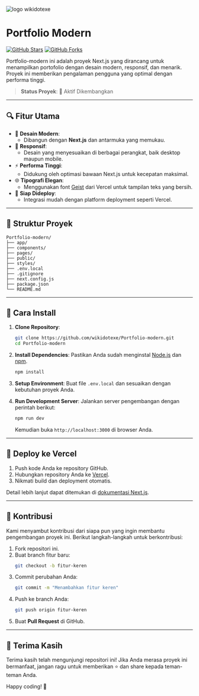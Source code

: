 ![logo wikidotexe](https://github.com/user-attachments/assets/da82fc30-1dbe-48bf-b57c-033dec2ceb9d)

# Portfolio Modern

[![GitHub Stars](https://img.shields.io/github/stars/wikidotexe/Portfolio-modern?style=social)](https://github.com/wikidotexe/Portfolio-modern/stargazers)
[![GitHub Forks](https://img.shields.io/github/forks/wikidotexe/Portfolio-modern?style=social)](https://github.com/wikidotexe/Portfolio-modern/network)

Portfolio-modern ini adalah proyek Next.js yang dirancang untuk menampilkan portofolio dengan desain modern, responsif, dan menarik. Proyek ini memberikan pengalaman pengguna yang optimal dengan performa tinggi.

> **Status Proyek**: 🚀 Aktif Dikembangkan

---

## 🔍 **Fitur Utama**

- 🎨 **Desain Modern**:
  - Dibangun dengan **Next.js** dan antarmuka yang memukau.
- 📱 **Responsif**:
  - Desain yang menyesuaikan di berbagai perangkat, baik desktop maupun mobile.
- ⚡ **Performa Tinggi**:
  - Didukung oleh optimasi bawaan Next.js untuk kecepatan maksimal.
- 🌐 **Tipografi Elegan**:
  - Menggunakan font [Geist](https://vercel.com/font) dari Vercel untuk tampilan teks yang bersih.
- 🚀 **Siap Dideploy**:
  - Integrasi mudah dengan platform deployment seperti Vercel.

---

## 📂 **Struktur Proyek**

```
Portfolio-modern/
├── app/
├── components/
├── pages/
├── public/
├── styles/
├── .env.local
├── .gitignore
├── next.config.js
├── package.json
└── README.md
```

---

## 🎯 **Cara Install**

1. **Clone Repository**:

   ```bash
   git clone https://github.com/wikidotexe/Portfolio-modern.git
   cd Portfolio-modern
   ```

2. **Install Dependencies**:
   Pastikan Anda sudah menginstal [Node.js](https://nodejs.org/) dan [npm](https://www.npmjs.com/).

   ```bash
   npm install
   ```

3. **Setup Environment**:
   Buat file `.env.local` dan sesuaikan dengan kebutuhan proyek Anda.

4. **Run Development Server**:
   Jalankan server pengembangan dengan perintah berikut:

   ```bash
   npm run dev
   ```

   Kemudian buka `http://localhost:3000` di browser Anda.

---

## 🚀 **Deploy ke Vercel**

1. Push kode Anda ke repository GitHub.
2. Hubungkan repository Anda ke [Vercel](https://vercel.com/).
3. Nikmati build dan deployment otomatis.

Detail lebih lanjut dapat ditemukan di [dokumentasi Next.js](https://nextjs.org/docs/deployment).

---

## 📜 **Kontribusi**

Kami menyambut kontribusi dari siapa pun yang ingin membantu pengembangan proyek ini. Berikut langkah-langkah untuk berkontribusi:

1. Fork repositori ini.
2. Buat branch fitur baru:
   ```bash
   git checkout -b fitur-keren
   ```
3. Commit perubahan Anda:
   ```bash
   git commit -m "Menambahkan fitur keren"
   ```
4. Push ke branch Anda:
   ```bash
   git push origin fitur-keren
   ```
5. Buat **Pull Request** di GitHub.

---

## 🌟 **Terima Kasih**

Terima kasih telah mengunjungi repositori ini! Jika Anda merasa proyek ini bermanfaat, jangan ragu untuk memberikan ⭐ dan share kepada teman-teman Anda.

Happy coding! 🎉
